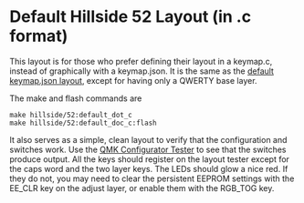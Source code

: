 # Default Hillside 52 Layout (in .c format)

This layout is for those who prefer defining their layout in a keymap.c,
  instead of graphically with a keymap.json.
It is the same as the [default keymap.json layout](https://github.com/qmk/qmk_firmware/blob/master/keyboards/hillside/52/keymaps/default),
  except for having only a QWERTY base layer.
  
The make and flash commands are

```
make hillside/52:default_dot_c
make hillside/52:default_doc_c:flash

```

It also serves as a simple, clean layout 
  to verify that the configuration and switches work.
Use the [QMK Configurator Tester](https://config.qmk.fm/#/test) 
 to see that the switches produce output.
All the keys should register on the layout tester 
  except for the caps word and the two layer keys.
The LEDs should glow a nice red.
If they do not, you may need to clear the persistent EEPROM settings with the
  EE_CLR key on the adjust layer,
  or enable them with the RGB_TOG key.
